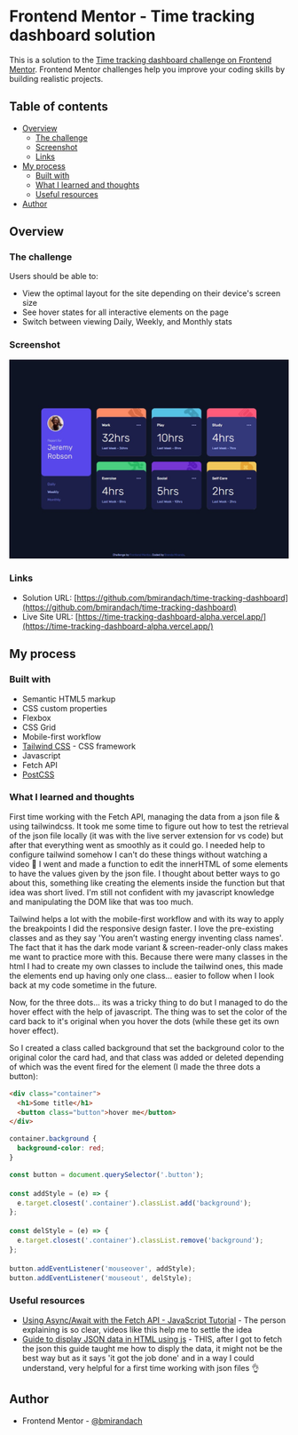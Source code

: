 # Frontend Mentor - Time tracking dashboard solution

This is a solution to the [Time tracking dashboard challenge on Frontend Mentor](https://www.frontendmentor.io/challenges/time-tracking-dashboard-UIQ7167Jw). Frontend Mentor challenges help you improve your coding skills by building realistic projects. 

## Table of contents

- [Overview](#overview)
  - [The challenge](#the-challenge)
  - [Screenshot](#screenshot)
  - [Links](#links)
- [My process](#my-process)
  - [Built with](#built-with)
  - [What I learned and thoughts](#what-i-learned-and-thoughts)
  - [Useful resources](#useful-resources)
- [Author](#author)

## Overview

### The challenge

Users should be able to:

- View the optimal layout for the site depending on their device's screen size
- See hover states for all interactive elements on the page
- Switch between viewing Daily, Weekly, and Monthly stats

### Screenshot

![](./screenshot.jpg)

### Links

- Solution URL: [https://github.com/bmirandach/time-tracking-dashboard](https://github.com/bmirandach/time-tracking-dashboard)
- Live Site URL: [https://time-tracking-dashboard-alpha.vercel.app/](https://time-tracking-dashboard-alpha.vercel.app/)

## My process

### Built with

- Semantic HTML5 markup
- CSS custom properties
- Flexbox
- CSS Grid
- Mobile-first workflow
- [Tailwind CSS](https://tailwindcss.com/) - CSS framework
- Javascript
- Fetch API
- [PostCSS](https://postcss.org/)

### What I learned and thoughts

First time working with the Fetch API, managing the data from a json file & using tailwindcss. It took me some time to figure out how to test the retrieval of the json file locally (it was with the live server extension for vs code) but after that everything went as smoothly as it could go. I needed help to configure tailwind somehow I can't do these things without watching a video 🤔 
I went and made a function to edit the innerHTML of some elements to have the values given by the json file. I thought about better ways to go about this, something like creating the elements inside the function but that idea was short lived. I'm still not confident with my javascript knowledge and manipulating the DOM like that was too much.

Tailwind helps a lot with the mobile-first workflow and with its way to apply the breakpoints I did the responsive design faster. I love the pre-existing classes and as they say 'You aren’t wasting energy inventing class names'. The fact that it has the dark mode variant & screen-reader-only class makes me want to practice more with this. Because there were many classes in the html I had to create my own classes to include the tailwind ones, this made the elements end up having only one class... easier to follow when I look back at my code sometime in the future.

Now, for the three dots... its was a tricky thing to do but I managed to do the hover effect with the help of javascript. The thing was to set the color of the card back to it's original when you hover the dots (while these get its own hover effect).

So I created a class called background that set the background color to the original color the card had, and that class was added or deleted depending of which was the event fired for the element (I made the three dots a button):

```html
<div class="container">
  <h1>Some title</h1>
  <button class="button">hover me</button>
</div>
```
```css
container.background {
  background-color: red;
}
```
```js
const button = document.querySelector('.button');

const addStyle = (e) => {
  e.target.closest('.container').classList.add('background');
};

const delStyle = (e) => {
  e.target.closest('.container').classList.remove('background');
};

button.addEventListener('mouseover', addStyle);
button.addEventListener('mouseout', delStyle);
```

### Useful resources

- [Using Async/Await with the Fetch API - JavaScript Tutorial](https://www.youtube.com/watch?v=Yp9KIcSKTNo) - The person explaining is so clear, videos like this help me to settle the idea
- [Guide to display JSON data in HTML using js](https://howtocreateapps.com/fetch-and-display-json-html-javascript/) - THIS, after I got to fetch the json this guide taught me how to disply the data, it might not be the best way but as it says 'it got the job done' and in a way I could understand, very helpful for a first time working with json files 👌

## Author

- Frontend Mentor - [@bmirandach](https://www.frontendmentor.io/profile/bmirandach)